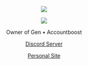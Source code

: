 <p align="center">  
<img src="https://www.icegif.com/wp-content/uploads/2022/12/icegif-1699.gif">
</p>
    <p align="center">
  <img src="https://discord.c99.nl/widget/theme-1/1112820712013566073.png"/>
</p>
<p align="center">
Owner of Gen • Accountboost
<p align="center">
    <a href="https://discord.gg/accountboost">Discord Server</a>
    <p align="center">
    <a href="SITECOMMING SOON!">Personal Site</a>
    
